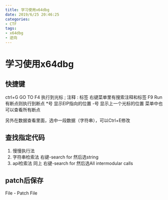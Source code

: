 ```yaml
---
title: 学习使用x64dbg
date: 2019/6/25 20:46:25
categories:
- CTF
tags:
- x64dbg
- 逆向
---
```


# 学习使用x64dbg
<!-- more -->
## 快捷键

ctrl+G  GO TO
F4 执行到光标
; 注释
: 标签
右键菜单里有搜索注释和标签
F9 Run 有断点则执行到断点
*号 显示EIP指向的位置
-号 显示上一个光标的位置
菜单中也可以查看所有断点

另外在数据查看里面，选中一段数据（字符串），可以Ctrl+E修改

## 查找指定代码
1. 慢慢执行法
2. 字符串检索法
右键-search for 然后选string
3. api检索法
同上 右键-search for 然后选All intermodular calls

## patch后保存
File - Patch File

